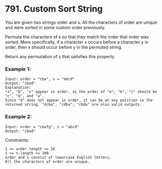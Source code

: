 # 791. Custom Sort String


You are given two strings order and s. All the characters of order are unique and were sorted in some custom order previously.

Permute the characters of s so that they match the order that order was sorted. More specifically, if a character x occurs before a character y in order, then x should occur before y in the permuted string.

Return any permutation of s that satisfies this property.
 

### Example 1:
```
Input: order = "cba", s = "abcd"
Output: "cbad"
Explanation: 
"a", "b", "c" appear in order, so the order of "a", "b", "c" should be "c", "b", and "a". 
Since "d" does not appear in order, it can be at any position in the returned string. "dcba", "cdba", "cbda" are also valid outputs.
```

### Example 2:
```
Input: order = "cbafg", s = "abcd"
Output: "cbad"
 ```

Constraints:
```
1 <= order.length <= 26
1 <= s.length <= 200
order and s consist of lowercase English letters.
All the characters of order are unique.
```